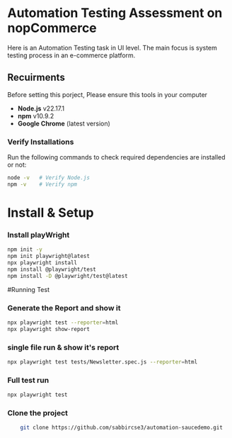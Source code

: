 # Automation Testing Assessment on nopCommerce

Here is an Automation Testing task in UI level. The main focus is system testing process in an e-commerce platform.

## Recuirments

Before setting this porject, Please ensure this tools in your computer

- **Node.js** v22.17.1
- **npm** v10.9.2
- **Google Chrome** (latest version)

### Verify Installations

Run the following commands to check required dependencies are installed or not:

```bash
node -v   # Verify Node.js 
npm -v    # Verify npm
```

# Install & Setup

### Install playWright

```bash
npm init -y
npm init playwright@latest
npx playwright install
npm install @playwright/test
npm install -D @playwright/test@latest

```


#Running Test

### Generate the Report and show it
```bash
npx playwright test --reporter=html
npx playwright show-report

```
### single file run & show it's report
```bash
npx playwright test tests/Newsletter.spec.js --reporter=html
```

### Full test run
```bash
npx playwright test
```

### Clone the project

```bash
    git clone https://github.com/sabbircse3/automation-saucedemo.git 
```